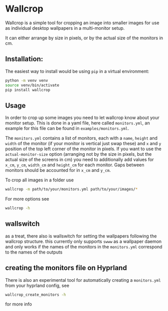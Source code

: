 # Wallcrop

Wallcrop is a simple tool for cropping an image into smaller images for use as individual desktop wallpapers in a multi-monitor setup.

It can either arrange by size in pixels, or by the actual size of the monitors in cm.

## Installation:

The easiest way to install would be using `pip` in a virtual environment:

```bash
python -m venv venv
source venv/bin/activate
pip install wallcrop
```

## Usage

In order to crop up some images you need to let wallcrop know about your monitor setup. This is done in a yaml file, here called `monitors.yml`, an example for this file can be found in `examples/monitors.yml`.

The `monitors.yml` contains a list of monitors, each with a `name`, `height` and `width` of the monitor (if your monitor is vertical just swap these) and `x` and `y` position of the top left corner of the monitor in pixels.
If you want to use the `actual-monitor-size` option (arranging not by the size in pixels, but the actual size of the screens in cm) you need to additionally add values for `x_cm`, `y_cm`, `width_cm` and `height_cm` for each monitor. Gaps between monitors should be accounted for in `x_cm` and `y_cm`.

To crop all images in a folder use

```bash
wallcrop -m path/to/your/monitors.yml path/to/your/images/*
```

For more options see

```bash
wallcrop -h
```

## wallswitch

as a treat, there also is wallswitch for setting the wallpapers following the wallcrop structure. this currently only supports `swww` as a wallpaper daemon and only works if the names of the monitors in the `monitors.yml` correspond to the names of the outputs

## creating the monitors file on Hyprland

There is also an experimental tool for automatically creating a `monitors.yml` from your hyprland config, see

```bash
wallcrop_create_monitors -h
```

for more info
